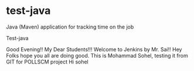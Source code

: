 # test-java
Java (Maven) application for tracking time on the job

Test-java

Good Evening!! My Dear Students!!! Welcome to Jenkins by Mr. Sai!!
Hey Folks hope you all are doing good. 
This is Mohammad Sohel, testing it from GIT for POLLSCM project
Hi sohel
